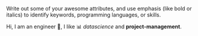 Write out some of your awesome attributes, and use emphasis (like bold or italics) to identify keywords, programming languages, or skills. 

Hi, I am an engineer :wrench:, I like :bar_chart: *datascience* and **project-management**.
